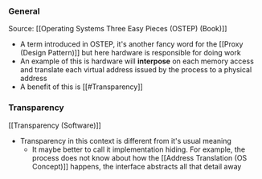### General
Source: [[Operating Systems Three Easy Pieces (OSTEP) (Book)]]
- A term introduced in OSTEP, it's another fancy word for the [[Proxy (Design Pattern)]] but here hardware is responsible for doing work
- An example of this is hardware will **interpose** on each memory access and translate each virtual address issued by the process to a physical address
- A benefit of this is [[#Transparency]]


### Transparency
[[Transparency (Software)]]
- Transparency in this context is different from it's usual meaning
	- It maybe better to call it implementation hiding. For example, the process does not know about how the [[Address Translation (OS Concept)]] happens, the interface abstracts all that detail away